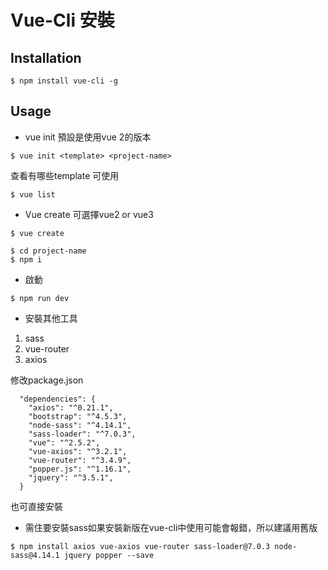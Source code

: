 # Vue-Cli 安裝


## Installation 
```
$ npm install vue-cli -g
```

## Usage
* vue init 預設是使用vue 2的版本
```
$ vue init <template> <project-name>
```
查看有哪些template 可使用
```
$ vue list
```



* Vue create 可選擇vue2 or vue3

```
$ vue create 
```


```
$ cd project-name 
$ npm i
```

* 啟動
```
$ npm run dev
```


* 安裝其他工具
1. sass
2. vue-router
3. axios

修改package.json
```
  "dependencies": {
    "axios": "^0.21.1",
    "bootstrap": "^4.5.3",
    "node-sass": "^4.14.1",
    "sass-loader": "^7.0.3",
    "vue": "^2.5.2",
    "vue-axios": "^3.2.1",
    "vue-router": "^3.4.9",
    "popper.js": "^1.16.1",
    "jquery": "^3.5.1",
  }
```

也可直接安裝

* 需住要安裝sass如果安裝新版在vue-cli中使用可能會報錯，所以建議用舊版
```
$ npm install axios vue-axios vue-router sass-loader@7.0.3 node-sass@4.14.1 jquery popper --save
```

